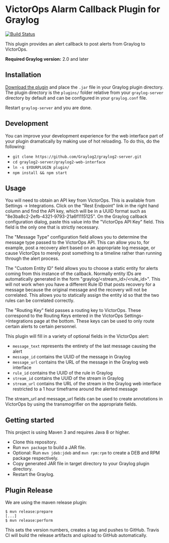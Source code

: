 # VictorOps Alarm Callback Plugin for Graylog

[![Build Status](https://travis-ci.org/mcdermj/graylog-plugin-victorops-alarmcallback.svg?branch=master)](https://travis-ci.org/mcdermj/graylog-plugin-victorops-alarmcallback)

This plugin provides an alert callback to post alerts from Graylog to VictorOps.

**Required Graylog version:** 2.0 and later

Installation
------------

[Download the plugin](https://github.com/mcdermj/graylog-plugin-victorops-alarmcallback/releases)
and place the `.jar` file in your Graylog plugin directory. The plugin directory
is the `plugins/` folder relative from your `graylog-server` directory by default
and can be configured in your `graylog.conf` file.

Restart `graylog-server` and you are done.

Development
-----------

You can improve your development experience for the web interface part of your plugin
dramatically by making use of hot reloading. To do this, do the following:

* `git clone https://github.com/Graylog2/graylog2-server.git`
* `cd graylog2-server/graylog2-web-interface`
* `ln -s $YOURPLUGIN plugin/`
* `npm install && npm start`

Usage
-----

You will need to obtain an API key from VictorOps.  This is available from
Settings -> Integrations.  Click on the "Rest Endpoint" link in the right hand column
and find the API key, which will be in a UUID format such as
"8e3ba8c2-2efb-4321-9793-21a6f1115125".  On the Graylog callback configuration dialog,
paste this value into the "VictorOps API Key" field.  This field is the only one that is
strictly necessary.

The "Message Type" configuration field allows you to determine the message type passed
to the VictorOps API.  This can allow you to, for example, post a recovery alert based
on an appropriate log message, or cause VictorOps to merely post something to a timeline
rather than running through the alert process.

The "Custom Entity ID" field allows you to choose a static entity for alerts coming from
this instance of the callback.  Normally entity IDs are automatically generated in the
form "graylog/<stream_id>/<rule_id>".  This will not work when you have a different
Rule ID that posts recovery for a message because the original message and the recovery
will not be correlated.  This allows you to statically assign the entity id so that the
two rules can be correlated correctly.

The "Routing Key" field passes a routing key to VictorOps.  These correspond to the
Routing Keys entered in the VictorOps Settings->Integrations page at the bottom.  These
keys can be used to only route certain alerts to certain personnel.

This plugin will fill in a variety of optional fields in the VictorOps alert:
* `message_text` represents the entirety of the last message causing the alert
* `message_id` contains the UUID of the message in Graylog
* `message_url` contains the URL of the message in the Graylog web interface
* `rule_id` contains the UUID of the rule in Graylog
* `stream_id` contains the UUID of the stream in Graylog
* `stream_url` contains the URL of the stream in the Graylog web interface restricted to a 1 hour timeframe around the alerted message

The stream_url and message_url fields can be used to create annotations in VictorOps by
using the transmogrifier on the appropriate fields. 

Getting started
---------------

This project is using Maven 3 and requires Java 8 or higher.

* Clone this repository.
* Run `mvn package` to build a JAR file.
* Optional: Run `mvn jdeb:jdeb` and `mvn rpm:rpm` to create a DEB and RPM package respectively.
* Copy generated JAR file in target directory to your Graylog plugin directory.
* Restart the Graylog.

Plugin Release
--------------

We are using the maven release plugin:

```
$ mvn release:prepare
[...]
$ mvn release:perform
```

This sets the version numbers, creates a tag and pushes to GitHub. Travis CI will build the release artifacts and upload to GitHub automatically.
